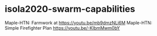# isola2020-swarm-capabilities
Maple-HTN: Farmwork at https://youtu.be/mb9dmzNLi6M
Maple-HTN: Simple Firefighter Plan https://youtu.be/-KlbmMwm0bY
